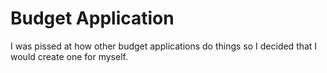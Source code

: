 # Budget Application
I was pissed at how other budget applications do things so I decided that I would create one for myself. 
